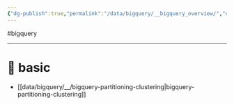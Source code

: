 ```yaml
---
{"dg-publish":true,"permalink":"/data/bigquery/__bigquery_overview/","dgPassFrontmatter":true,"noteIcon":"","created":"","updated":""}
---
```


#bigquery

---

# 📖 basic
- [[data/bigquery/__/bigquery-partitioning-clustering\|bigquery-partitioning-clustering]]

